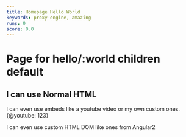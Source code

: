 ```yaml
---
title: Homepage Hello World
keywords: proxy-engine, amazing
runs: 0
score: 0.0
---
```

<header-component></header-component>
# Page for hello/:world children default
<h2>I can use Normal HTML</h2>

I can even use embeds like a youtube video or my own custom ones.
{@youtube: 123}

I can even use custom HTML DOM like ones from Angular2

<login></login>
<footer-component></footer-component>
